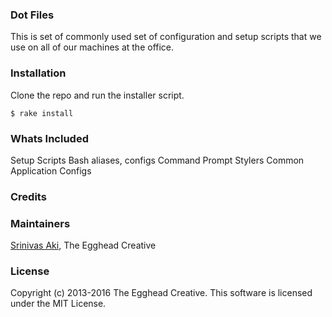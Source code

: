 ### Dot Files
This is set of commonly used set of configuration and setup scripts that we use on all of our machines at the office.

### Installation

Clone the repo and run the installer script.

```
$ rake install
```
### Whats Included
Setup Scripts
Bash aliases, configs
Command Prompt Stylers
Common Application Configs

### Credits

### Maintainers

[Srinivas Aki](http://github.com/saki), The Egghead Creative

### License

Copyright (c) 2013-2016 The Egghead Creative. This software is licensed under the MIT License.